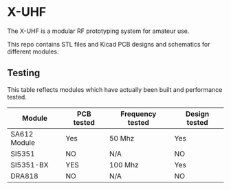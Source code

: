 # X-UHF

The X-UHF is a modular RF prototyping system for amateur use.

This repo contains STL files and Kicad PCB designs and schematics for different modules.

## Testing

This table reflects modules which have actually been built and performance tested.

|Module      | PCB tested | Frequency tested | Design tested | 
|------------|------------|------------------|---------------|
|SA612 Module| Yes        | 50 Mhz           | Yes           |
|SI5351      | NO         | N/A              | NO            |
|SI5351-BX   | YES        | 100 Mhz          | Yes           |
|DRA818      | NO         | N/A              | NO            |

